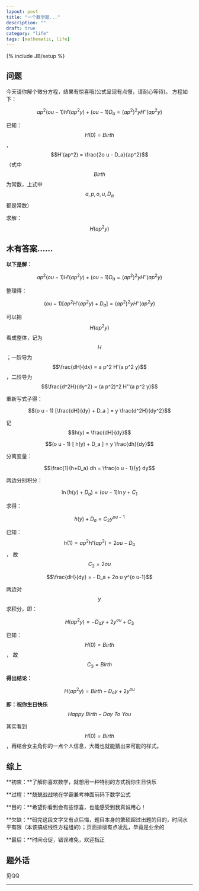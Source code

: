 ```yaml
---
layout: post
title: "一个数学题..."
description: ""
draft: true
category: "life"
tags: [mathematic, life]
---
```

{% include JB/setup %}

## 问题

今天请你解个微分方程，结果有惊喜哦(公式呈现有点慢，请耐心等待)。
方程如下：

$$a p^2 (o u - 1) H'(ap^2y) + (o u - 1) D_a = (a p^2)^2 y H''(ap^2y)$$

已知： $$H(0) = Birth$$，$$H'(ap^2) = \frac{2o u - D_a}{ap^2}$$ （式中 $$Birth$$ 为常数，上式中 $$a,p,o,u,D_a$$ 都是常数）

求解： $$H(a p^2 y)$$

<p></p><p></p><p></p><p></p><p></p><p></p><p></p><p></p><p></p><p></p><p></p><p></p><p></p><p></p><p></p><p></p><p></p><p></p><p></p><p></p><p></p><p></p><p></p>

## 木有答案……
<p></p><p></p><p></p><p></p><p></p><p></p><p></p><p></p><p></p><p></p>

**以下是解：**

$$a p^2 (o u - 1) H'(a p^2 y) + (o u - 1) D_a = (a p^2)^2 y H''(a p^2 y)$$

整理得：

$$(o u - 1) [ a p^2 H'(a p^2 y) + D_a ] = (a p^2)^2 y H''(a p^2 y)$$

可以把 $$H(a p^2 y)$$ 看成整体，记为 $$H$$；一阶导为 $$\frac{dH}{dx} = a p^2 H'(a p^2 y)$$，二阶导为$$\frac{d^2H}{dy^2} = (a p^2)^2 H''(a p^2 y)$$

重新写式子得：

$$(o u - 1) [\frac{dH}{dy}  + D_a ] = y \frac{d^2H}{dy^2}$$

记 $$h(y) = \frac{dH}{dy}$$

$$(o u - 1) [ h(y)  + D_a ] = y \frac{dh}{dy}$$

分离变量：

$$\frac{1}{h+D_a} dh = \frac{o u - 1}{y} dy$$

两边分别积分：

$$\ln{(h(y) + D_a)} = (o u - 1)\ln{y} + C_1$$

求得：

$$h(y) + D_a = C_2 y^{o u - 1}$$

已知： $$h(1) = ap^2H'(ap^2) = 2o u - D_a$$ ， 故 $$C_2 = 2o u$$

$$\frac{dH}{dy} = - D_a + 2o u y^{o u-1}$$

两边对$$y$$求积分，即：

$$H(ap^2y) = -D_a y + 2y^{o u} + C_3$$

已知：  $$H(0) = Birth$$ ， 故 $$C_3 = Birth$$

<p></p>

**得出结论：**

$$H(ap^2y) = Birth - D_ay + 2y^{o u}$$

**即：祝你生日快乐** $$Happy \ Birth-Day \ To \ You$$

其实看到 $$H(0) = Birth$$，再结合女主角你的一点个人信息，大概也就能猜出来可能的样式。

<p></p>

## 综上

**初衷：**了解你喜欢数学，就想用一种特别的方式祝你生日快乐

**过程：**兢兢战战地在学霸兼考神面前码下数学公式

**目的：**希望你看到会有些惊喜，也能感受到我真诚用心！

**欠缺：**码完这段文字又有点后悔，题目本身的繁琐超过出题的目的，时间水平有限（本该搞成线性方程组的）；页面排版有点凌乱，毕竟是业余的

**最后：**时间仓促，错误难免，欢迎指正

<p></p>

## 题外话

见QQ

---
